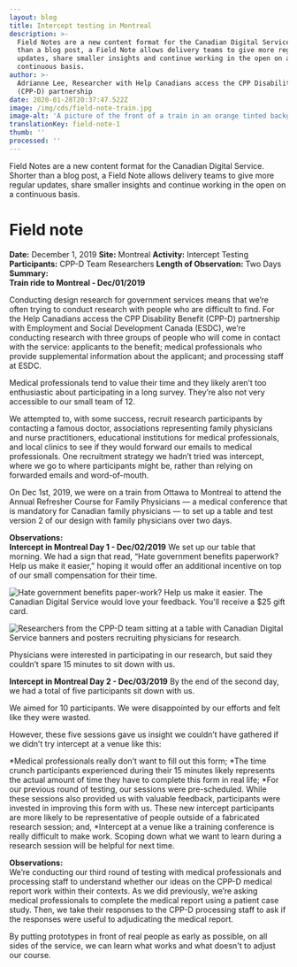 ```yaml
---
layout: blog
title: Intercept testing in Montreal
description: >-
  Field Notes are a new content format for the Canadian Digital Service. Shorter
  than a blog post, a Field Note allows delivery teams to give more regular
  updates, share smaller insights and continue working in the open on a
  continuous basis.
author: >-
  Adrianne Lee, Researcher with Help Canadians access the CPP Disability Benefit
  (CPP-D) partnership
date: 2020-01-28T20:37:47.522Z
image: /img/cds/field-note-train.jpg
image-alt: 'A picture of the front of a train in an orange tinted background. '
translationKey: field-note-1
thumb: ''
processed: ''
---
```

Field Notes are a new content format for the Canadian Digital Service. Shorter than a blog post, a Field Note allows delivery teams to give more regular updates, share smaller insights and continue working in the open on a continuous basis.

# Field note

**Date:** December 1, 2019
**Site:** Montreal
**Activity:** Intercept Testing
**Participants:** CPP-D Team Researchers
**Length of Observation:**  Two Days
**Summary:**  
**Train ride to Montreal - Dec/01/2019**

Conducting design research for government services means that we’re often trying to conduct research with people who are difficult to find. For the Help Canadians access the CPP Disability Benefit (CPP-D) partnership with Employment and Social Development Canada (ESDC), we’re conducting research with three groups of people who will come in contact with the service: applicants to the benefit; medical professionals who provide supplemental information about the applicant; and processing staff at ESDC. 

Medical professionals tend to value their time and they likely aren’t too enthusiastic about participating in a long survey. They’re also not very accessible to our small team of 12. 

We attempted to, with some success, recruit research participants by contacting a famous doctor, associations representing family physicians and nurse practitioners, educational institutions for medical professionals, and local clinics to see if they would forward our emails to medical professionals. One recruitment strategy we hadn’t tried was intercept, where we go to where participants might be, rather than relying on forwarded emails and word-of-mouth.

On Dec 1st, 2019, we were on a train from Ottawa to Montreal to attend the Annual Refresher Course for Family Physicians — a medical conference that is mandatory for Canadian family physicians — to set up a table and test version 2 of our design with family physicians over two days.

**Observations:**  
**Intercept in Montreal Day 1 - Dec/02/2019**
We set up our table that morning. We had a sign that read, “Hate government benefits paperwork? Help us make it easier,” hoping it would offer an additional incentive on top of our small compensation for their time.

![Hate government benefits paper-work? Help us make it easier. The Canadian Digital Service would love your feedback. You'll receive a $25 gift card.](/img/cds/field-note-1-ad.jpg)

![Researchers from the CPP-D team sitting at a table with Canadian Digital Service banners and posters recruiting physicians for research.](/img/cds/cppd-team-research.jpg)

Physicians were interested in participating in our research,  but said they couldn’t spare 15 minutes to sit down with us. 

**Intercept in Montreal Day 2 - Dec/03/2019**
By the end of the second day, we had a total of five participants sit down with us. 

We aimed for 10 participants. We were disappointed by our efforts and felt like they were wasted. 

However, these five sessions gave us insight we couldn’t have gathered if we didn’t try intercept at a venue like this:

*Medical professionals really don’t want to fill out this form; 
*The time crunch participants experienced during their 15 minutes likely represents the actual amount of time they have to complete this form in real life;
*For our previous round of testing, our sessions were pre-scheduled. While these sessions also provided us with valuable feedback, participants were invested in improving this form with us. These new intercept participants are more likely to be representative of people outside of a fabricated research session; and,
*Intercept at a venue like a training conference is really difficult to make work. Scoping down what we want to learn during a research session will be helpful for next time.

**Observations:**  
We’re conducting our third round of testing with medical professionals and processing staff to understand whether our ideas on the CPP-D medical report work within their contexts. As we did previously, we’re asking medical professionals to complete the medical report using a patient case study. Then, we take their responses to the CPP-D processing staff to ask if the responses were useful to adjudicating the medical report.

By putting prototypes in front of real people as early as possible, on all sides of the service, we can learn what works and what doesn't to adjust our course.
